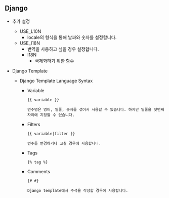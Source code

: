 ## Django

* 추가 설정
  * USE_L10N
    * locale의 형식을 통해 날짜와 숫자를 설정합니다.
  * USE_I18N
    * 번역을 사용하고 싶을 경우 설정합니다.
    * I18N
      * 국제화하기 위한 함수



* Django Template
  * Django Template Language Syntax
    * Variable
    
      ```django
      {{ variable }}
      
      변수명은 영어, 밑줄, 숫자를 섞어서 사용할 수 있습니다. 하지만 밑줄을 첫번째 자리에 지정할 수 없습니다.
      ```
    
      
    
    * Filters
    
      ```django
      {{ variable|filter }}
      
      변수를 변경하거나 고칠 경우에 사용합니다.
      ```
    
      
    
    * Tags
    
      ```django
      {% tag %}
      ```
    
      
    
    * Comments
    
      ```django
      {# #}
      
      Django template에서 주석을 작성할 경우에 사용합니다.
      ```
    
      